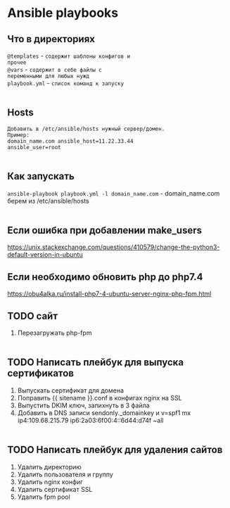 # Ansible playbooks
## Что в директориях

<code>@templates</code> - <code>содержит шаблоны конфигов и прочее</code>
<br/>
<code>@vars</code> - <code>содержит в себе файлы с переменными для любых нужд</code>
<br/>
<code>playbook.yml</code> - <code>список команд к запуску</code>
<br/><br/>

## Hosts 
<code>Добавить в /etc/ansible/hosts нужный сервер/домен. Пример:</code>
<br/>
<code>domain_name.com ansible_host=11.22.33.44 ansible_user=root</code>
<br/><br/>

## Как запускать
<code>ansible-playbook playbook.yml -l domain_name.com</code> - domain_name.com берем из /etc/ansible/hosts
<br/><br/>

## Если ошибка при добавлении make_users
https://unix.stackexchange.com/questions/410579/change-the-python3-default-version-in-ubuntu

## Если необходимо обновить php до php7.4
https://obu4alka.ru/install-php7-4-ubuntu-server-nginx-php-fpm.html

## TODO сайт
1. Перезагружать php-fpm
<br/><br/>

## TODO Написать плейбук для выпуска сертификатов
1. Выпускать сертификат для домена
2. Поправить {{ sitename }}.conf в конфигах nginx на SSL
3. Выпустить DKIM ключ, запихнуть в 3 файла
4. Добавить в DNS записи sendonly._domainkey и v=spf1 mx ip4:109.68.215.79 ip6:2a03:6f00:4::6d44:d74f ~all
<br/><br/>

## TODO Написать плейбук для удаления сайтов
1. Удалить директорию
2. Удалить пользователя и группу
3. Удалить nginx конфиг
4. Удалить сертификат SSL
5. Удалить fpm pool